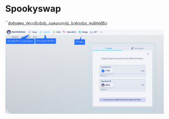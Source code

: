 # Spookyswap

``[`ძირითდი ტოკენების გადაცვლის სერვისი ფანტომზე`](https://spookyswap.finance)

![](../.gitbook/assets/sswap1.png)
